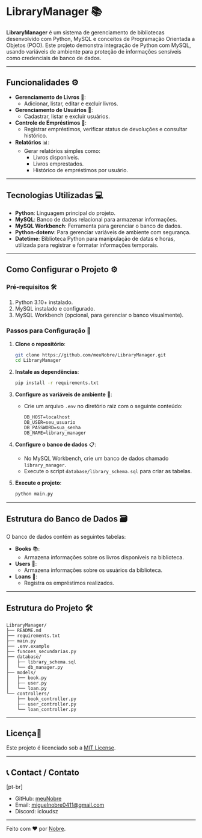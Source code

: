 
# LibraryManager 📚

**LibraryManager** é um sistema de gerenciamento de bibliotecas desenvolvido com Python, MySQL e conceitos de Programação Orientada a Objetos (POO). Este projeto demonstra integração de Python com MySQL, usando variáveis de ambiente para proteção de informações sensíveis como credenciais de banco de dados.

---

## Funcionalidades ⚙️

- **Gerenciamento de Livros** 📖:
  - Adicionar, listar, editar e excluir livros.
- **Gerenciamento de Usuários** 👤:
  - Cadastrar, listar e excluir usuários.
- **Controle de Empréstimos** 📅:
  - Registrar empréstimos, verificar status de devoluções e consultar histórico.
- **Relatórios** 📊:
  - Gerar relatórios simples como:
    - Livros disponíveis.
    - Livros emprestados.
    - Histórico de empréstimos por usuário.

---

## Tecnologias Utilizadas 💻

- **Python**: Linguagem principal do projeto.
- **MySQL**: Banco de dados relacional para armazenar informações.
- **MySQL Workbench**: Ferramenta para gerenciar o banco de dados.
- **Python-dotenv**: Para gerenciar variáveis de ambiente com segurança.
- **Datetime**: Biblioteca Python para manipulação de datas e horas, utilizada para registrar e formatar informações temporais.

---

## Como Configurar o Projeto ⚙️

### Pré-requisitos 🛠️

1. Python 3.10+ instalado.
2. MySQL instalado e configurado.
3. MySQL Workbench (opcional, para gerenciar o banco visualmente).

### Passos para Configuração 📑

1. **Clone o repositório**:
   ```bash
   git clone https://github.com/meuNobre/LibraryManager.git
   cd LibraryManager
   ```

2. **Instale as dependências**:
   ```bash
   pip install -r requirements.txt
   ```

3. **Configure as variáveis de ambiente** 🔐: 
   - Crie um arquivo `.env` no diretório raiz com o seguinte conteúdo:
     ```plaintext
     DB_HOST=localhost
     DB_USER=seu_usuario
     DB_PASSWORD=sua_senha
     DB_NAME=library_manager
     ```

4. **Configure o banco de dados** 📋:
   - No MySQL Workbench, crie um banco de dados chamado `library_manager`.
   - Execute o script `database/library_schema.sql` para criar as tabelas.

5. **Execute o projeto**:
   ```bash
   python main.py
   ```

---

## Estrutura do Banco de Dados 🗃️

O banco de dados contém as seguintes tabelas:

- **Books** 📚:
  - Armazena informações sobre os livros disponíveis na biblioteca.
- **Users** 👥:
  - Armazena informações sobre os usuários da biblioteca.
- **Loans** 📑:
  - Registra os empréstimos realizados.

---

## Estrutura do Projeto 🛠️

```plaintext
LibraryManager/
├── README.md
├── requirements.txt
├── main.py
├── .env.example
├── funcoes_secundarias.py
├── database/
│   ├── library_schema.sql
│   └── db_manager.py
├── models/
│   ├── book.py
│   ├── user.py
│   └── loan.py
└── controllers/
    ├── book_controller.py
    ├── user_controller.py
    └── loan_controller.py
```

---

## Licença📜

Este projeto é licenciado sob a [MIT License](LICENSE).

---

## 📞 Contact / Contato

[pt-br]
- GitHub: [meuNobre](https://github.com/meuNobre)
- Email: miguelnobre0411@gmail.com
- Discord: icloudsz

---
Feito com ❤️ por [Nobre](https://github.com/meuNobre).
